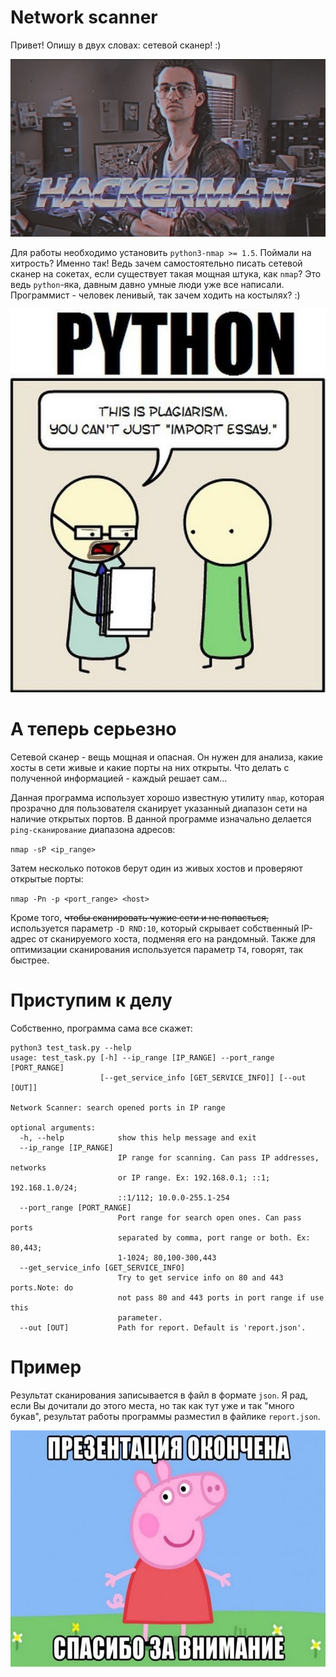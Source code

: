 # Network scanner
Привет! Опишу в двух словах: сетевой сканер! :)

![](imgs/hackerman.png)

Для работы необходимо установить `python3-nmap >= 1.5`. Поймали на хитрость? Именно так!
Ведь зачем самостоятельно писать сетевой сканер на сокетах, если существует такая мощная штука, как `nmap`? Это ведь
`python`-яка, давным давно умные люди уже все написали. Программист - человек ленивый, так зачем ходить на костылях? :)

![](imgs/mem.png)

# А теперь серьезно
Сетевой сканер - вещь мощная и опасная. Он нужен для анализа, какие хосты в сети живые и какие порты
на них открыты. Что делать с полученной информацией - каждый решает сам...

Данная программа использует хорошо известную утилиту `nmap`, которая прозрачно для пользователя сканирует указанный
диапазон сети на наличие открытых портов. В данной программе изначально делается `ping-сканирование` диапазона адресов:

`nmap -sP <ip_range>`

Затем несколько потоков берут один из живых хостов и проверяют открытые порты:

`nmap -Pn -p <port_range> <host>`

Кроме того, ~~чтобы сканировать чужие сети и не попасться,~~ используется параметр `-D RND:10`, который скрывает
собственный IP-адрес от сканируемого хоста, подменяя его на рандомный. Также для оптимизации сканирования используется
параметр `T4`, говорят, так быстрее.

# Приступим к делу
Собственно, программа сама все скажет:
```
python3 test_task.py --help
usage: test_task.py [-h] --ip_range [IP_RANGE] --port_range [PORT_RANGE]
                    [--get_service_info [GET_SERVICE_INFO]] [--out [OUT]]

Network Scanner: search opened ports in IP range

optional arguments:
  -h, --help            show this help message and exit
  --ip_range [IP_RANGE]
                        IP range for scanning. Can pass IP addresses, networks
                        or IP range. Ex: 192.168.0.1; ::1; 192.168.1.0/24;
                        ::1/112; 10.0.0-255.1-254
  --port_range [PORT_RANGE]
                        Port range for search open ones. Can pass ports
                        separated by comma, port range or both. Ex: 80,443;
                        1-1024; 80,100-300,443
  --get_service_info [GET_SERVICE_INFO]
                        Try to get service info on 80 and 443 ports.Note: do
                        not pass 80 and 443 ports in port range if use this
                        parameter.
  --out [OUT]           Path for report. Default is 'report.json'.
```

# Пример
Результат сканирования записывается в файл в формате `json`. Я рад, если Вы дочитали до этого места, но так как
тут уже и так "много букав", результат работы программы разместил в файлике `report.json`.

![](imgs/thanks.png)